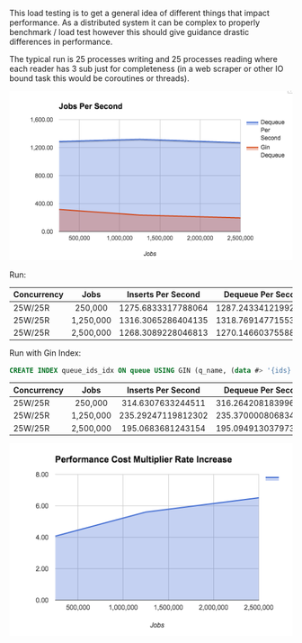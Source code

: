 This load testing is to get a general idea of different things that impact performance. As a distributed system it can be complex to properly benchmark / load test however this should give guidance drastic differences in performance.

The typical run is 25 processes writing and 25 processes reading where each reader has 3 sub just for completeness (in a web scraper or other IO bound task this would be coroutines or threads).

![Chart](PQ_Chart.png)


Run:

| Concurrency | Jobs      | Inserts Per Second | Dequeue Per Second |
|-------------|:---------:|:------------------:|-------------------:|
| 25W/25R     | 250,000   | 1275.6833317788064 | 1287.2433412199268 |
| 25W/25R     | 1,250,000 | 1316.3065286404135 | 1318.7691477155379 |
| 25W/25R     | 2,500,000 | 1268.3089228046813 | 1270.1466037558885 |



Run with Gin Index:


```sql
CREATE INDEX queue_ids_idx ON queue USING GIN (q_name, (data #> '{ids}'::text[]));
```

| Concurrency | Jobs      | Inserts Per Second | Dequeue Per Second |
|-------------|:---------:|:------------------:|-------------------:|
| 25W/25R     | 250,000   | 314.6307633244511  | 316.26420818399646 |
| 25W/25R     | 1,250,000 | 235.29247119812302 | 235.37000080683464 |
| 25W/25R     | 2,500,000 | 195.0683681243154  | 195.09491303797395 |

![Chart](GIN_Cost.png)


